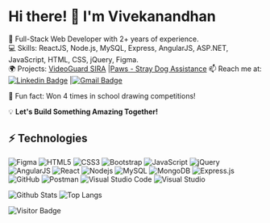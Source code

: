 # Hi there! 👋 I'm Vivekanandhan

🚀 Full-Stack Web Developer with 2+ years of experience.  
💻 Skills: ReactJS, Node.js, MySQL, Express, AngularJS, ASP.NET, JavaScript, HTML, CSS, jQuery, Figma.  
🌍 Projects: [VideoGuard SIRA](#) |[Paws - Stray Dog Assistance](https://youtu.be/ZzW9vviBMks)
📫 Reach me at: [![Linkedin Badge](https://img.shields.io/badge/-vivek-blue?style=flat-square&logo=Linkedin&logoColor=white&link=https://www.linkedin.com/in/vivekanandhan-j-7039741a4)]((https://www.linkedin.com/in/vivekanandhan-j-7039741a4)) |[![Gmail Badge](https://img.shields.io/badge/-vivekmech249@gmail.com-c14438?style=flat-square&logo=Gmail&logoColor=white&link=mailto:vivekmech249@gmail.com)](mailto:vivekmech249@gmail.com)
 
🎨 Fun fact: Won 4 times in school drawing competitions!

💡 **Let's Build Something Amazing Together!**

## ⚡ Technologies
![Figma](https://img.shields.io/badge/-Figma-F24E1E?style=flat-square&logo=figma&logoColor=white)
![HTML5](https://img.shields.io/badge/-HTML5-E34F26?style=flat-square&logo=html5&logoColor=white)
![CSS3](https://img.shields.io/badge/-CSS3-1572B6?style=flat-square&logo=css3)
![Bootstrap](https://img.shields.io/badge/-Bootstrap-563D7C?style=flat-square&logo=bootstrap)
![JavaScript](https://img.shields.io/badge/-JavaScript-black?style=flat-square&logo=javascript)
![jQuery](https://img.shields.io/badge/-jQuery-0769AD?style=flat-square&logo=jquery&logoColor=white)
![AngularJS](https://img.shields.io/badge/-AngularJS-E23237?style=flat-square&logo=angularjs&logoColor=white)
![React](https://img.shields.io/badge/-React-black?style=flat-square&logo=react)
![Nodejs](https://img.shields.io/badge/-Nodejs-black?style=flat-square&logo=Node.js)
![MySQL](https://img.shields.io/badge/-MySQL-4479A1?style=flat-square&logo=mysql&logoColor=white)
![MongoDB](https://img.shields.io/badge/-MongoDB-black?style=flat-square&logo=mongodb)
![Express.js](https://img.shields.io/badge/express.js-%23404d59.svg?style=flat-square&logo=express&logoColor=%2361DAFB)
![GitHub](https://img.shields.io/badge/-GitHub-181717?style=flat-square&logo=github)
![Postman](https://img.shields.io/badge/Postman-FF6C37?style=flat-square&logo=postman&logoColor=white)
![Visual Studio Code](https://img.shields.io/badge/Visual%20Studio%20Code-0078d7.svg?style=flat-square&logo=visual-studio-code&logoColor=white)
![Visual Studio](https://img.shields.io/badge/-Visual%20Studio-5C2D91?style=flat-square&logo=visual-studio&logoColor=white)




![Github Stats](https://github-readme-stats.vercel.app/api?username=vivekanandhansj&count_private=true&show_icons=true&include_all_commits=true)
![Top Langs](https://github-readme-stats.vercel.app/api/top-langs/?username=vivekanandhansj&hide=TeX&layout=compact)

![Visitor Badge](https://visitor-badge.laobi.icu/badge?page_id=vivekanandhansj.vivekanandhansj)
